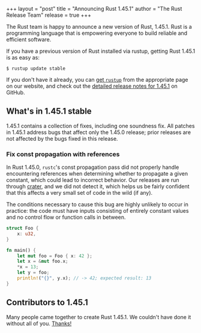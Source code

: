 +++
layout = "post"
title = "Announcing Rust 1.45.1"
author = "The Rust Release Team"
release = true
+++

The Rust team is happy to announce a new version of Rust, 1.45.1. Rust is a
programming language that is empowering everyone to build reliable and
efficient software.

If you have a previous version of Rust installed via rustup, getting Rust
1.45.1 is as easy as:

```console
$ rustup update stable
```

If you don't have it already, you can [get `rustup`][install] from the
appropriate page on our website, and check out the [detailed release notes for
1.45.1][notes] on GitHub.

[install]: https://www.rust-lang.org/install.html
[notes]: https://github.com/rust-lang/rust/blob/master/RELEASES.md#version-1451-2020-07-30

## What's in 1.45.1 stable

1.45.1 contains a collection of fixes, including one soundness fix. All patches
in 1.45.1 address bugs that affect only the 1.45.0 release; prior releases are
not affected by the bugs fixed in this release.

### Fix const propagation with references

In Rust 1.45.0, `rustc`'s const propagation pass did not properly handle
encountering references when determining whether to propagate a given constant,
which could lead to incorrect behavior. Our releases are run through [crater],
and we did not detect it, which helps us be fairly confident that this affects a
very small set of code in the wild (if any).

The conditions necessary to cause this bug are highly unlikely to occur in
practice: the code must have inputs consisting of entirely constant values and
no control flow or function calls in between.

```rust
struct Foo {
    x: u32,
}

fn main() {
    let mut foo = Foo { x: 42 };
    let x = &mut foo.x;
    *x = 13;
    let y = foo;
    println!("{}", y.x); // -> 42; expected result: 13
}
```

## Contributors to 1.45.1

Many people came together to create Rust 1.45.1. We couldn't have done it
without all of you. [Thanks!](https://thanks.rust-lang.org/rust/1.45.1/)

[crater]: https://github.com/rust-lang/crater
